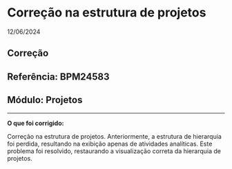 # Correção na estrutura de projetos
12/06/2024
## Correção
## Referência: BPM24583
## Módulo: Projetos
***

**O que foi corrigido:**

Correção na estrutura de projetos. Anteriormente, a estrutura de hierarquia foi perdida, resultando na exibição apenas de atividades analíticas. Este problema foi resolvido, restaurando a visualização correta da hierarquia de projetos.